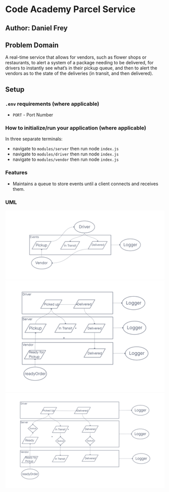 # Code Academy Parcel Service

## Author: Daniel Frey

## Problem Domain

A real-time service that allows for vendors, such as flower shops or restaurants, to alert a system of a package needing to be delivered, for drivers to instantly see what’s in their pickup queue, and then to alert the vendors as to the state of the deliveries (in transit, and then delivered).

<!-- ## Links and Resources

- [ci/cd](http://xyz.com) (GitHub Actions)
- [back-end server url](http://xyz.com) (when applicable)
- [front-end application](http://xyz.com) (when applicable)
 -->
## Setup

### `.env` requirements (where applicable)

- `PORT` - Port Number

### How to initialize/run your application (where applicable)

In three separate terminals:

- navigate to `modules/server` then run node `index.js`
- navigate to `modules/driver` then run node `index.js`
- navigate to `modules/vendor` then run node `index.js`

### Features

- Maintains a queue to store events until a client connects and receives them.

<!-- ### Tests

- How do you run tests?
- Any tests of note?
- Describe any tests that you did not complete, skipped, etc -->

### UML

![CAPS UML phase 1](./assets/CAPS-Phase-1.png)
![CAPS UML phase 2](./assets/CAPS-Phase-2.png)
![CAPS UML phase 3](./assets/CAPS-Phase-3.png)
